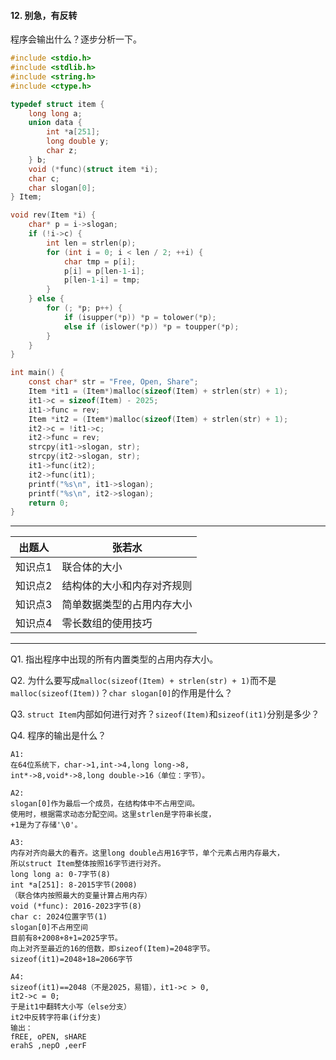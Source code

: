 #### 12. 别急，有反转

程序会输出什么？逐步分析一下。

~~~c
#include <stdio.h>
#include <stdlib.h>
#include <string.h>
#include <ctype.h>

typedef struct item {
    long long a;
    union data {
        int *a[251];
        long double y;
        char z;
    } b;
    void (*func)(struct item *i);
    char c;
    char slogan[0];
} Item;

void rev(Item *i) {
    char* p = i->slogan;
    if (!i->c) {
        int len = strlen(p);
        for (int i = 0; i < len / 2; ++i) {
            char tmp = p[i];
            p[i] = p[len-1-i];
            p[len-1-i] = tmp;
        }
    } else {
        for (; *p; p++) {
            if (isupper(*p)) *p = tolower(*p);
            else if (islower(*p)) *p = toupper(*p);
        }
    }
}

int main() {
    const char* str = "Free, Open, Share";
    Item *it1 = (Item*)malloc(sizeof(Item) + strlen(str) + 1);
    it1->c = sizeof(Item) - 2025;
    it1->func = rev;
    Item *it2 = (Item*)malloc(sizeof(Item) + strlen(str) + 1);
    it2->c = !it1->c;
    it2->func = rev;
    strcpy(it1->slogan, str);
    strcpy(it2->slogan, str);
    it1->func(it2);
    it2->func(it1);
    printf("%s\n", it1->slogan);
    printf("%s\n", it2->slogan);
    return 0;
}
~~~



------

| 出题人  | 张若水                    |
| ------- | -------------------------- |
| 知识点1 | 联合体的大小               |
| 知识点2 | 结构体的大小和内存对齐规则 |
| 知识点3 | 简单数据类型的占用内存大小 |
| 知识点4 | 零长数组的使用技巧         |



------
Q1. 指出程序中出现的所有内置类型的占用内存大小。

Q2. 为什么要写成`malloc(sizeof(Item) + strlen(str) + 1)`而不是`malloc(sizeof(Item))`？`char slogan[0]`的作用是什么？

Q3. `struct Item`内部如何进行对齐？`sizeof(Item)`和`sizeof(it1)`分别是多少？

Q4. 程序的输出是什么？

~~~
A1:
在64位系统下，char->1,int->4,long long->8,
int*->8,void*->8,long double->16（单位：字节）。

A2:
slogan[0]作为最后一个成员，在结构体中不占用空间。
使用时，根据需求动态分配空间。这里strlen是字符串长度，
+1是为了存储'\0'。

A3:
内存对齐向最大的看齐。这里long double占用16字节，单个元素占用内存最大，
所以struct Item整体按照16字节进行对齐。
long long a: 0-7字节(8)
int *a[251]: 8-2015字节(2008)
（联合体内按照最大的变量计算占用内存）
void (*func): 2016-2023字节(8)
char c: 2024位置字节(1)
slogan[0]不占用空间
目前有8+2008+8+1=2025字节。
向上对齐至最近的16的倍数，即sizeof(Item)=2048字节。
sizeof(it1)=2048+18=2066字节

A4:
sizeof(it1)==2048（不是2025，易错），it1->c > 0,
it2->c = 0;
于是it1中翻转大小写（else分支）
it2中反转字符串(if分支)
输出：
fREE, oPEN, sHARE
erahS ,nepO ,eerF
~~~
